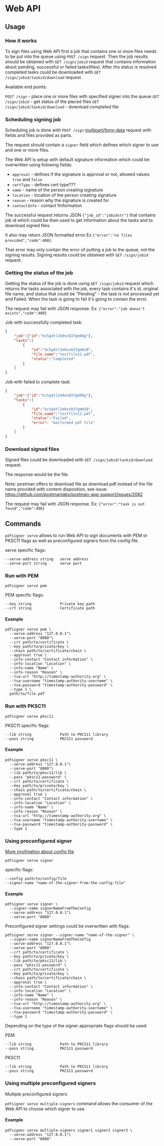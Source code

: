 # Web API

## Usage

### How it works

To sign files using Web API first a job that contains one or more files needs to be put into the queue using `POST /sign` request. Then the job results should be obtained with `GET /sign/jobid` request that contains information about pending, successful or failed tasks(files). After the status is resolved completed tasks could be downloaded with `GET /sign/jobid/taskid/download` request.

Available end points:

`POST /sign` - place one or more files with specified signer into the queue 
`GET /sign/jobid` - get status of the placed files
`GET /sign/jobid/taskid/download` - download completed file


### Scheduling signing job

Scheduling job is done with `POST /sign` [multipart/form-data](https://developer.mozilla.org/en-US/docs/Web/API/FormData/Using_FormData_Objects) request with fields and files provided as parts.

The request should contain a `signer` field which defines which signer to use and one or more files.

The Web API is setup with default signature information which could be overwritten using folowing fields: 

- `approval` - defines if the signature is approval or not, allowed values `true` and `false`
- `certType` - defines cert type???
- `name` - name of the person creating signature
- `location` - location of the person creating signature
- `reason` - reason why the signature is created for
- `contactInfo` - contact finformation

The successful request returns JSON `{"job_id":"jobidstr"}` that contains job id which could be then used to get information about the tasks and to download signed files.

It also may return JSON formatted error Ex.`{"error":"no files provided","code":400}`. 

That error may only contain the error of putting a job to the queue, not the signing results. Signing results could be obtained with `GET /sign/jobid` request.


### Getting the status of the job

Getting the status of the job is done using `GET /sign/jobid` request which returns the tasks associated with the job, every task contains it's id, original file name, and status that could be "Pending" - the task is not processed yet and Failed. When the task is going to fail it's going to contain the error.

The request may fail with JSON response. Ex: `{"error":"job doesn't exists","code":400}`

Job with successfully completed task:

```json
{
	"job":{"id":"bc5g4tl2m9sn837gm00g"},
	"tasks":[
		{
			"id":"bc5g4tl2m9sn837gm010",
			"file_name":"testfile12.pdf",
			"status":"Completed"
		}
	]
}
```

Job with failed to complete task:

```json
{
	"job":{"id":"bc5g4tl2m9sn837gm00g"},
	"tasks":[
		{
			"id":"bc5g4tl2m9sn837gm010",
			"file_name":"testfile12.pdf",
			"status":"Failed",
			"error": "malformed pdf file"
		}
	]
}
```

### Download signed files

Signed files could be downloaded with `GET /sign/jobid/taskid/download` request. 

The response would be the file.

Note: postman offers to download file as download.pdf instead of the file name provided with content disposition, see issue: https://github.com/postmanlabs/postman-app-support/issues/2082

The request may fail with JSON response. Ex: `{"error":"task is not found","code":400}`


## Commands

`pdfsigner serve` allows to run Web API to sign documents with PEM or PKSC11 flags as well as preconfigured signers from the config file.


serve specific flags:

```
--serve-address string   serve address
--serve-port string      serve port
```


### Run with PEM

`pdfsigner serve pem` 

PEM specific flags: 

```
--key string             Private key path
--crt string             Certificate path
```

#### Example

```
pdfsigner serve pem \
  --serve-address "127.0.0.1"\
  --serve-port "8080"\
  --crt path/to/certificate \
  --key path/to/private/key \
  --chain path/to/certificate/chain \
  --approval true \
  --info-contact "Contact information" \
  --info-location "Location" \
  --info-name "Name" \
  --info-reason "Reason" \
  --tsa-url "http://timestamp-authority.org" \
  --tsa-username "timestamp-authority-username" \
  --tsa-password "timestamp-authority-password" \
  --type 1 \
  path/to/file.pdf 
```


### Run with PKSC11

`pdfsigner serve pksc11` 

PKSC11 specific flags:

```
--lib string             Path to PKCS11 library
--pass string            PKCS11 password

```

#### Example

```
pdfsigner serve pksc11 \
  --serve-address "127.0.0.1"\
  --serve-port "8080"\
  --lib path/to/pksc11/lib \
  --pass "pksc11-password" \
  --crt path/to/certificate \
  --key path/to/private/key \
  --chain path/to/certificate/chain \
  --approval true \
  --info-contact "Contact information" \
  --info-location "Location" \
  --info-name "Name" \
  --info-reason "Reason" \
  --tsa-url "http://timestamp-authority.org" \
  --tsa-username "timestamp-authority-username" \
  --tsa-password "timestamp-authority-password" \
  --type 1
```

### Using preconfigured signer

[More inrofmation about config file](./configuration-file.md)

`pdfsigner serve signer`

specific flags:

```
--config path/to/config/file 
--signer-name "name-of-the-signer-from-the-config-file"
```

#### Example

```
pdfsigner serve signer \
  --signer-name signerNameFromTheConfig   
  --serve-address "127.0.0.1"\
  --serve-port "8080"
```

Preconfigured signer settings could be overwritten with flags:

```
pdfsigner serve signer --signer-name "name-of-the-signer" \
  --signer-name signerNameFromTheConfig   
  --serve-address "127.0.0.1"\
  --serve-port "8080"
  --crt path/to/certificate \
  --key path/to/private/key \
  --lib path/to/pksc11/lib \
  --pass "pksc11-password" \
  --crt path/to/certificate \
  --key path/to/private/key \
  --chain path/to/certificate/chain \
  --approval true \
  --info-contact "Contact information" \
  --info-location "Location" \
  --info-name "Name" \
  --info-reason "Reason" \
  --tsa-url "http://timestamp-authority.org" \
  --tsa-username "timestamp-authority-username" \
  --tsa-password "timestamp-authority-password" \
  --type 1 
```

Depending on the type of the signer appropriate flags should be used:

PEM:

```
--lib string             Path to PKCS11 library
--pass string            PKCS11 password

```

PKSC11

```
--lib string             Path to PKCS11 library
--pass string            PKCS11 password

```


### Using multiple preconfigured signers

Multiple preconfigured signers 


`pdfsigner serve multiple-signers` command allows the consumer of the Web API to choose which signer to use.


#### Example

```
pdfsigner serve multiple-signers signer1 signer2 signer3 \
  --serve-address "127.0.0.1"\
  --serve-port "8080"
```

